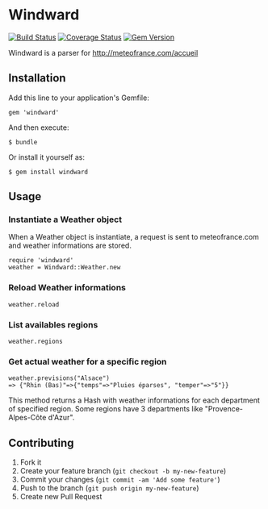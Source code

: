 # Windward

[![Build Status](https://travis-ci.org/yannvery/windward.svg?branch=master)](https://travis-ci.org/yannvery/windward)
[![Coverage Status](https://coveralls.io/repos/yannvery/windward/badge.svg)](https://coveralls.io/r/yannvery/windward)
[![Gem Version](https://badge.fury.io/rb/windward.svg)](http://badge.fury.io/rb/windward)

Windward is a parser for http://meteofrance.com/accueil

## Installation

Add this line to your application's Gemfile:

    gem 'windward'

And then execute:

    $ bundle

Or install it yourself as:

    $ gem install windward

## Usage

### Instantiate a Weather object
When a Weather object is instantiate, a request is sent to meteofrance.com and weather informations are stored.

	require 'windward'
	weather = Windward::Weather.new

### Reload Weather informations

    weather.reload

### List availables regions

	weather.regions

### Get actual weather for a specific region

	weather.previsions("Alsace")
	=> {"Rhin (Bas)"=>{"temps"=>"Pluies éparses", "temper"=>"5"}}

This method returns a Hash with weather informations for each department of specified region.
Some regions have 3 departments like "Provence-Alpes-Côte d'Azur".

###

## Contributing

1. Fork it
2. Create your feature branch (`git checkout -b my-new-feature`)
3. Commit your changes (`git commit -am 'Add some feature'`)
4. Push to the branch (`git push origin my-new-feature`)
5. Create new Pull Request
